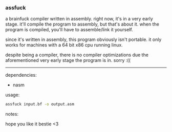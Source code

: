 ### assfuck

a brainfuck compiler written in assembly. right now, it's in a very early stage. it'll compile the program to assembly, but that's about it. when the program is compiled, you'll have to assemble/link it yourself.

since it's written in assembly, this program obviously isn't portable. it only works for machines with a 64 bit x86 cpu running linux.

despite being a compiler, there is no compiler optimizations due the aforementioned very early stage the program is in. sorry :((

---

dependencies:

- nasm

usage:

```bash
assfuck input.bf -o output.asm
```

notes:

hope you like it bestie <3
